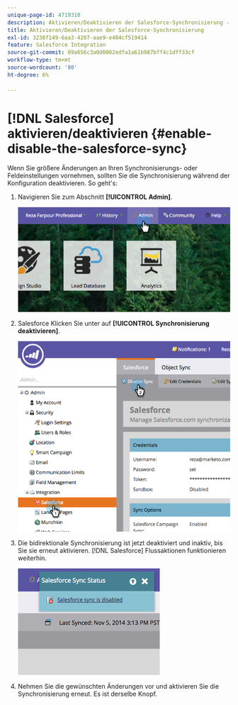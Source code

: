```yaml
---
unique-page-id: 4719310
description: Aktivieren/Deaktivieren der Salesforce-Synchronisierung - Marketo-Dokumente - Produktdokumentation
title: Aktivieren/Deaktivieren der Salesforce-Synchronisierung
exl-id: 3238f149-6aa3-4207-aae9-e404cf519414
feature: Salesforce Integration
source-git-commit: 09a656c3a0d0002edfa1a61b987bff4c1dff33cf
workflow-type: tm+mt
source-wordcount: '80'
ht-degree: 6%

---
```


# [!DNL Salesforce] aktivieren/deaktivieren {#enable-disable-the-salesforce-sync}

Wenn Sie größere Änderungen an Ihren Synchronisierungs- oder Feldeinstellungen vornehmen, sollten Sie die Synchronisierung während der Konfiguration deaktivieren. So geht&#39;s:

1. Navigieren Sie zum Abschnitt **[!UICONTROL Admin]**.

   ![](assets/image2014-12-10-13-3a24-3a35.png)

1. Salesforce Klicken Sie unter **&#x200B;**&#x200B;auf **[!UICONTROL Synchronisierung deaktivieren]**.

   ![](assets/image2014-12-10-13-3a24-3a47.png)

1. Die bidirektionale Synchronisierung ist jetzt deaktiviert und inaktiv, bis Sie sie erneut aktivieren. [!DNL Salesforce] Flussaktionen funktionieren weiterhin.

   ![](assets/image2014-12-10-13-3a24-3a58.png)

1. Nehmen Sie die gewünschten Änderungen vor und aktivieren Sie die Synchronisierung erneut. Es ist derselbe Knopf.
